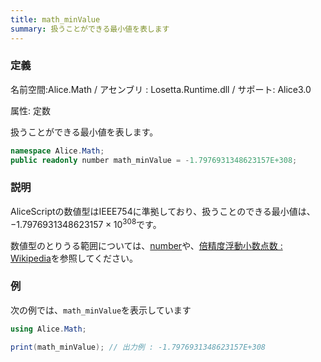 ```yaml
---
title: math_minValue
summary: 扱うことができる最小値を表します
---
```


### 定義
名前空間:Alice.Math / アセンブリ : Losetta.Runtime.dll / サポート: Alice3.0

属性: 定数

扱うことができる最小値を表します。

```cs title="AliceScript"
namespace Alice.Math;
public readonly number math_minValue = -1.7976931348623157E+308;
```

### 説明
AliceScriptの数値型はIEEE754に準拠しており、扱うことのできる最小値は、${ -1.7976931348623157 \times 10^{308} }$です。

数値型のとりうる範囲については、[number](../../number/index.md)や、[倍精度浮動小数点数 : Wikipedia](https://ja.wikipedia.org/wiki/%E5%80%8D%E7%B2%BE%E5%BA%A6%E6%B5%AE%E5%8B%95%E5%B0%8F%E6%95%B0%E7%82%B9%E6%95%B0)を参照してください。

### 例
次の例では、`math_minValue`を表示しています

```cs title="AliceScript"
using Alice.Math;

print(math_minValue); // 出力例 : -1.7976931348623157E+308
```